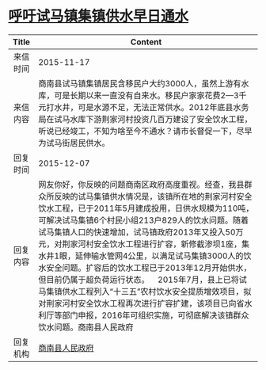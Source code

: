 # [呼吁试马镇集镇供水早日通水](http://www.shangluo.gov.cn/zmhd/ldxxxx.jsp?urltype=leadermail.LeaderMailContentUrl&wbtreeid=1112&leadermailid=3408)

| Title |                                                                                                                                                                             Content                                                                                                                                                                              |
|:-----:|------------------------------------------------------------------------------------------------------------------------------------------------------------------------------------------------------------------------------------------------------------------------------------------------------------------------------------------------------------------|
| 来信时间  | 2015-11-17                                                                                                                                                                                                                                                                                                                                                       |
| 来信内容  | 商南县试马镇集镇居民含移民户大约3000人，虽然上游有水库，可是长期以来一直没有自来水。移民户家家花费2—3千元打水井，可是水源不足，无法正常供水。2012年底县水务局在试马水库下游荆家河村投资几百万建设了安全饮水工程，听说已经竣工，不知为啥至今不通水？请市长督促一下，尽早为试马街居民供水。                                                                                                                                                                                                               |
| 回复时间  | 2015-12-07                                                                                                                                                                                                                                                                                                                                                       |
| 回复内容  | 网友你好，你反映的问题商南区政府高度重视。经查，我县群众所反映的试马集镇供水情况是，该镇所在地的荆家河村安全饮水工程，已于2011年5月建成投用，日供水规模为110吨，可解决试马集镇6个村民小组213户829人的饮水问题。随着试马集镇人口的快速增加，试马镇政府2013年又投入50万元，对荆家河村安全饮水工程进行扩容，新修截渗坝1座，集水井1眼，延伸输水管网4公里，以满足试马集镇3000人的饮水安全问题。扩容后的饮水工程已于2013年12月开始供水，但目前仍属于超负荷运行状态。    2015年7月，县上已将试马集镇供水工程列入“十三五”农村饮水安全提质增效项目，拟对荆家河村安全饮水工程再次进行扩容扩建，该项目已向省水利厅等部门申报，2016年可组织实施，可彻底解决该镇群众饮水问题。商南县人民政府 |
| 回复机构  | [商南县人民政府](../../category/agencies/商南县人民政府.md)                                                                                                                                                                                                                                                                                                                    |